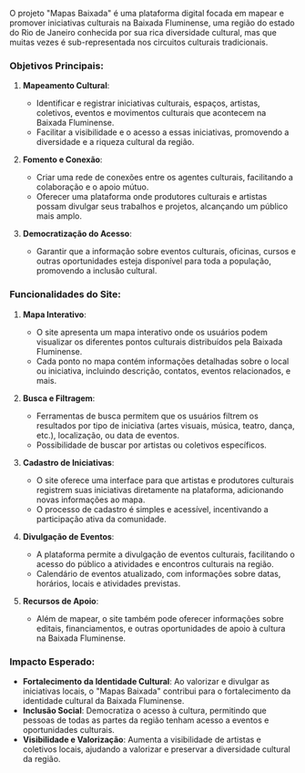 O projeto "Mapas Baixada" é uma plataforma digital focada em mapear e promover iniciativas culturais na Baixada Fluminense, uma região do estado do Rio de Janeiro conhecida por sua rica diversidade cultural, mas que muitas vezes é sub-representada nos circuitos culturais tradicionais. 

### Objetivos Principais:

1. **Mapeamento Cultural**:
   - Identificar e registrar iniciativas culturais, espaços, artistas, coletivos, eventos e movimentos culturais que acontecem na Baixada Fluminense.
   - Facilitar a visibilidade e o acesso a essas iniciativas, promovendo a diversidade e a riqueza cultural da região.

2. **Fomento e Conexão**:
   - Criar uma rede de conexões entre os agentes culturais, facilitando a colaboração e o apoio mútuo.
   - Oferecer uma plataforma onde produtores culturais e artistas possam divulgar seus trabalhos e projetos, alcançando um público mais amplo.

3. **Democratização do Acesso**:
   - Garantir que a informação sobre eventos culturais, oficinas, cursos e outras oportunidades esteja disponível para toda a população, promovendo a inclusão cultural.

### Funcionalidades do Site:

1. **Mapa Interativo**:
   - O site apresenta um mapa interativo onde os usuários podem visualizar os diferentes pontos culturais distribuídos pela Baixada Fluminense. 
   - Cada ponto no mapa contém informações detalhadas sobre o local ou iniciativa, incluindo descrição, contatos, eventos relacionados, e mais.

2. **Busca e Filtragem**:
   - Ferramentas de busca permitem que os usuários filtrem os resultados por tipo de iniciativa (artes visuais, música, teatro, dança, etc.), localização, ou data de eventos.
   - Possibilidade de buscar por artistas ou coletivos específicos.

3. **Cadastro de Iniciativas**:
   - O site oferece uma interface para que artistas e produtores culturais registrem suas iniciativas diretamente na plataforma, adicionando novas informações ao mapa.
   - O processo de cadastro é simples e acessível, incentivando a participação ativa da comunidade.

4. **Divulgação de Eventos**:
   - A plataforma permite a divulgação de eventos culturais, facilitando o acesso do público a atividades e encontros culturais na região.
   - Calendário de eventos atualizado, com informações sobre datas, horários, locais e atividades previstas.

5. **Recursos de Apoio**:
   - Além de mapear, o site também pode oferecer informações sobre editais, financiamentos, e outras oportunidades de apoio à cultura na Baixada Fluminense.

### Impacto Esperado:

- **Fortalecimento da Identidade Cultural**: Ao valorizar e divulgar as iniciativas locais, o "Mapas Baixada" contribui para o fortalecimento da identidade cultural da Baixada Fluminense.
- **Inclusão Social**: Democratiza o acesso à cultura, permitindo que pessoas de todas as partes da região tenham acesso a eventos e oportunidades culturais.
- **Visibilidade e Valorização**: Aumenta a visibilidade de artistas e coletivos locais, ajudando a valorizar e preservar a diversidade cultural da região.

